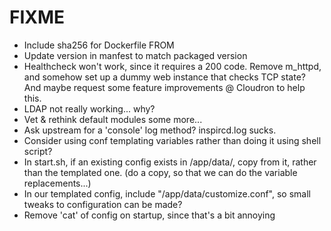 # FIXME

* Include sha256 for Dockerfile FROM
* Update version in manfest to match packaged version
* Healthcheck won't work, since it requires a 200 code.
  Remove m_httpd, and somehow set up a dummy web instance that checks TCP state?
  And maybe request some feature improvements @ Cloudron to help this.
* LDAP not really working... why?
* Vet & rethink default modules some more...
* Ask upstream for a 'console' log method? inspircd.log sucks.
* Consider using conf templating variables rather than doing it using shell script?
* In start.sh, if an existing config exists in /app/data/, copy from it, rather than the templated one.
  (do a copy, so that we can do the variable replacements...)
* In our templated config, include "/app/data/customize.conf", so small tweaks to configuration can be made?
* Remove 'cat' of config on startup, since that's a bit annoying
